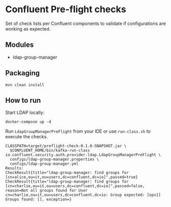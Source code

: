 # Confluent Pre-flight checks

Set of check lists per Confluent components to validate if configurations are working as expected.

## Modules

- ldap-group-manager

## Packaging

```shell
mvn clean install
```


## How to run

Start LDAP locally:

```shell
docker-compose up -d
```

Run `LdapGroupManagerPreFlight` from your IDE or use `run-class.sh` to execute the checks.

```shell
CLASSPATH=target/preflight-check-0.1.0-SNAPSHOT.jar \
  $CONFLUENT_HOME/bin/kafka-run-class io.confluent.security.auth.provider.ldap.LdapGroupManagerPreFlight \
  configs/ldap-group-manager.properties \
  configs/ldap-group-manager.yml
Results:
CheckResult{title="ldap-group-manager: find groups for [cn=alice,ou=it,ou=users,dc=confluent,dc=io]",passed=true}
CheckResult{title="ldap-group-manager: find groups for [cn=charlie,ou=it,ou=users,dc=confluent,dc=io]",passed=false, reason=Not all groups found for User cn=charlie,ou=it,ou=users,dc=confluent,dc=io: Group expected: [ops1] Groups found: [], exception=}

```